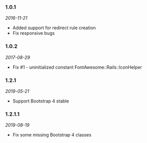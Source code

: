 ### 1.0.1
_2016-11-21_

* Added support for redirect rule creation
* Fix responsive bugs

### 1.0.2
_2017-08-29_

* Fix #1 - uninitialized constant FontAwesome::Rails::IconHelper

### 1.2.1
_2019-05-21_

* Support Bootstrap 4 stable

### 1.2.1.1
_2019-08-19_

* Fix some missing Bootstrap 4 classes
